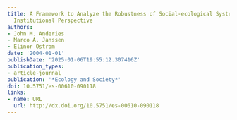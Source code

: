 ```yaml
---
title: A Framework to Analyze the Robustness of Social-ecological Systems from an
  Institutional Perspective
authors:
- John M. Anderies
- Marco A. Janssen
- Elinor Ostrom
date: '2004-01-01'
publishDate: '2025-01-06T19:55:12.307416Z'
publication_types:
- article-journal
publication: '*Ecology and Society*'
doi: 10.5751/es-00610-090118
links:
- name: URL
  url: http://dx.doi.org/10.5751/es-00610-090118
---
```

